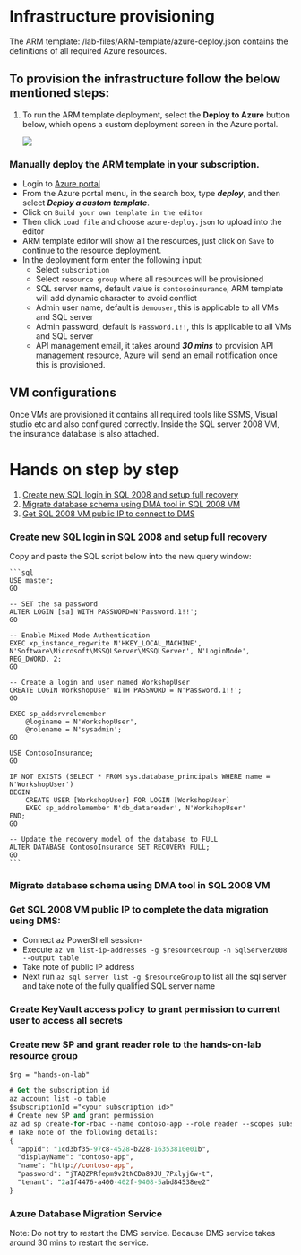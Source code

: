 # Infrastructure provisioning

The ARM template: /lab-files/ARM-template/azure-deploy.json contains the definitions of all required Azure resources.

## To provision the infrastructure follow the below mentioned steps:

1.  To run the ARM template deployment, select the **Deploy to Azure** button below, which opens a custom deployment screen in the Azure portal.

    <a href ="https://portal.azure.com/#create/Microsoft.Template/uri/https%3A%2F%2Fraw.githubusercontent.com%2Fmicrosoft%2FMCW-App-modernization%2Fmaster%2FHands-on%20lab%2Flab-files%2FARM-template%2Fazure-deploy.json" target="_blank" title="Deploy to Azure">
    <img src="http://azuredeploy.net/deploybutton.png"/>
    </a>

### Manually deploy the ARM template in your subscription.

- Login to [Azure portal](https://portal.azure.com)
- From the Azure portal menu, in the search box, type **_deploy_**, and then select **_Deploy a custom template_**.
- Click on `Build your own template in the editor`
- Then click `Load file` and choose `azure-deploy.json` to upload into the editor
- ARM template editor will show all the resources, just click on `Save` to continue to the resource deployment.
- In the deployment form enter the following input:
  - Select `subscription`
  - Select `resource group` where all resources will be provisioned
  - SQL server name, default value is `contosoinsurance`, ARM template will add dynamic character to avoid conflict
  - Admin user name, default is `demouser`, this is applicable to all VMs and SQL server
  - Admin password, default is `Password.1!!`, this is applicable to all VMs and SQL server
  - API management email, it takes around **_30 mins_** to provision API management resource, Azure will send an email notification once this is provisioned.

## VM configurations

Once VMs are provisioned it contains all required tools like SSMS, Visual studio etc and also configured correctly.
Inside the SQL server 2008 VM, the insurance database is also attached.

# Hands on step by step

1. [Create new SQL login in SQL 2008 and setup full recovery](#create-new-sql-login-in-sql-2008-and-setup-full-recovery)
2. [Migrate database schema using DMA tool in SQL 2008 VM](#migrate-database-schema-using-dma-tool-in-sql-2008-vm)
3. [Get SQL 2008 VM public IP to connect to DMS](#get-sql-2008-vm-public-ip-to-connect-to-dms)

### Create new SQL login in SQL 2008 and setup full recovery

Copy and paste the SQL script below into the new query window:

    ```sql
    USE master;
    GO

    -- SET the sa password
    ALTER LOGIN [sa] WITH PASSWORD=N'Password.1!!';
    GO

    -- Enable Mixed Mode Authentication
    EXEC xp_instance_regwrite N'HKEY_LOCAL_MACHINE',
    N'Software\Microsoft\MSSQLServer\MSSQLServer', N'LoginMode', REG_DWORD, 2;
    GO

    -- Create a login and user named WorkshopUser
    CREATE LOGIN WorkshopUser WITH PASSWORD = N'Password.1!!';
    GO

    EXEC sp_addsrvrolemember
        @loginame = N'WorkshopUser',
        @rolename = N'sysadmin';
    GO

    USE ContosoInsurance;
    GO

    IF NOT EXISTS (SELECT * FROM sys.database_principals WHERE name = N'WorkshopUser')
    BEGIN
        CREATE USER [WorkshopUser] FOR LOGIN [WorkshopUser]
        EXEC sp_addrolemember N'db_datareader', N'WorkshopUser'
    END;
    GO

    -- Update the recovery model of the database to FULL
    ALTER DATABASE ContosoInsurance SET RECOVERY FULL;
    GO
    ```

### Migrate database schema using DMA tool in SQL 2008 VM

### Get SQL 2008 VM public IP to complete the data migration using DMS:

- Connect az PowerShell session-
- Execute `az vm list-ip-addresses -g $resourceGroup -n SqlServer2008 --output table `
- Take note of public IP address
- Next run `az sql server list -g $resourceGroup` to list all the sql server and take note of the fully qualified SQL server name

### Create KeyVault access policy to grant permission to current user to access all secrets

### Create new SP and grant reader role to the hands-on-lab resource group

```ps
$rg = "hands-on-lab"

# Get the subscription id
az account list -o table
$subscriptionId ="<your subscription id>"
# Create new SP and grant permission
az ad sp create-for-rbac --name contoso-app --role reader --scopes subscription/$subscriptionId/resourceGroups/$rg
# Take note of the following details:
{
  "appId": "1cd3bf35-97c8-4528-b228-16353810e01b",
  "displayName": "contoso-app",
  "name": "http://contoso-app",
  "password": "jTAQZPRfepm9v2tNCDa89JU_7Pxlyj6w-t",
  "tenant": "2a1f4476-a400-402f-9408-5abd84538ee2"
}
```

### Azure Database Migration Service

Note: Do not try to restart the DMS service. Because DMS service takes around 30 mins to restart the service.
